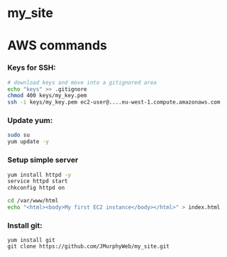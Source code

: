 # my_site

# AWS commands

### Keys for SSH:
```sh
# download keys and move into a gitignored area
echo "keys" >> .gitignore
chmod 400 keys/my_key.pem
ssh -i keys/my_key.pem ec2-user@....eu-west-1.compute.amazonaws.com
```

### Update yum:
```sh
sudo su
yum update -y
```

### Setup simple server
```sh
yum install httpd -y
service httpd start
chkconfig httpd on

cd /var/www/html 
echo "<html><body>My first EC2 instance</body></html>" > index.html
```

### Install git:
```
yum install git
git clone https://github.com/JMurphyWeb/my_site.git
```
